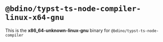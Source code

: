 # `@bdino/typst-ts-node-compiler-linux-x64-gnu`

This is the **x86_64-unknown-linux-gnu** binary for `@bdino/typst-ts-node-compiler`
